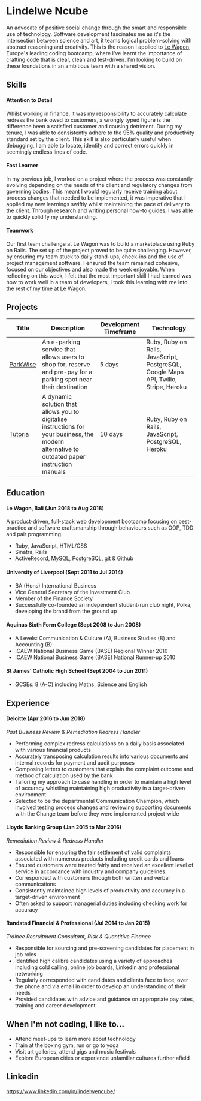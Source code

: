 # Lindelwe Ncube

An advocate of positive social change through the smart and responsible use of technology. Software development fascinates me as it's the intersection between science and art, it teams logical problem-solving with abstract reasoning and creativity. This is the reason I applied to [Le Wagon](www.lewagon.com), Europe's leading coding bootcamp, where I've learnt the importance of crafting code that is clear, clean and test-driven. I'm looking to build on these foundations in an ambitious team with a shared vision.

## Skills

#### Attention to Detail

Whilst working in finance, it was my responsibility to accurately calculate redress the bank owed to customers, a wrongly typed figure is the difference been a satisfied customer and causing detriment. During my tenure, I was able to consistently adhere to the 95% quality and productivity standard set by the client. This skill is also particularly useful when debugging, I am able to locate, identify and correct errors quickly in seemingly endless lines of code.

#### Fast Learner

In my previous job, I worked on a project where the process was constantly evolving depending on the needs of the client and regulatory changes from governing bodies. This meant I would regularly receive training about process changes that needed to be implemented, it was imperative that I applied my new learnings swiftly whilst maintaining the pace of delivery to the client. Through research and writing personal how-to guides, I was able to quickly solidify my understanding.

#### Teamwork

Our first team challenge at Le Wagon was to build a marketplace using Ruby on Rails. The set up of the project proved to be quite challenging. However, by ensuring my team stuck to daily stand-ups, check-ins and the use of project management software. I ensured the team remained cohesive, focused on our objectives and also made the week enjoyable. When reflecting on this week, I felt that the most important skill I had learned was how to work well in a team of developers, I took this learning with me into the rest of my time at Le Wagon.

## Projects

| Title | Description | Development Timeframe | Technology |
|--|--|--|--|
| [ParkWise](https://github.com/linniethepooh/rbnb) | An e-parking service that allows users to shop for, reserve and pre-pay for a parking spot near their destination | 5 days | Ruby, Ruby on Rails, JavaScript, PostgreSQL, Google Maps API, Twilio, Stripe, Heroku |
| [Tutoria](https://github.com/linniethepooh/tutoria) | A dynamic solution that allows you to digitalise instructions for your business, the modern alternative to outdated paper instruction manuals | 10 days | Ruby, Ruby on Rails, JavaScript, PostgreSQL, Heroku |


## Education

#### Le Wagon, Bali (Jun 2018 to Aug 2018)

A product-driven, full-stack web development bootcamp focusing on best-practice and software craftsmanship through behaviours such as OOP, TDD and pair programming.

- Ruby, JavaScript, HTML/CSS
- Sinatra, Rails
- ActiveRecord, MySQL, PostgreSQL, git & Github

#### University of Liverpool (Sept 2011 to Jul 2014)

- BA (Hons) International Business
- Vice General Secretary of the Investment Club
- Member of the Finance Society
- Successfully co-founded an independent student-run club night, Polka, developing the brand from the ground up

#### Aquinas Sixth Form College (Sept 2008 to Jun 2008)

- A Levels: Communication & Culture (A), Business Studies (B) and Accounting (B)
- ICAEW National Business Game (BASE) Regional Winner 2010
- ICAEW National Business Game (BASE) National Runner-up 2010

#### St James' Catholic High School (Sept 2004 to Jun 2011)

- GCSEs: 8 (A-C) including Maths, Science and English

## Experience

#### Deloitte (Apr 2016 to Jun 2018)
*Past Business Review & Remediation Redress Handler*

- Performing complex redress calculations on a daily basis associated with various financial products
- Accurately transposing calculation results into various documents and internal records for payment and audit purposes
- Composing letters to customers that explain the complaint outcome and method of calculation used by the bank
- Tailoring my approach to case handling in order to maintain a high level of accuracy whistling maintaining high productivity in a target-driven environment
- Selected to be the departmental Communication Champion, which involved testing process changes and reviewing supporting documents with the  Change team before they were implemented project-wide

#### Lloyds Banking Group (Jan 2015 to Mar 2016)
*Remediation Review & Redress Handler*

- Responsible for ensuring the fair settlement of valid complaints associated with numerous products including credit cards and loans
- Ensured customers were treated fairly and received an excellent level of service in accordance with industry and company guidelines
- Corresponded with customers through both written and verbal communications
- Consistently maintained high levels of productivity and accuracy in a target-driven environment
- Often asked to support managerial duties including checking work for accuracy

#### Randstad Financial & Professional (Jul 2014 to Jan 2015)
*Trainee Recruitment Consultant, Risk & Quantitive Finance*

- Responsible for sourcing and pre-screening candidates for placement in job roles
- Identified high calibre candidates using a variety of approaches including cold calling, online job boards, LinkedIn and professional networking
- Regularly corresponded with candidates and clients face to face, over the phone and via email in order to develop an understanding of their needs
- Provided candidates with advice and guidance on appropriate pay rates, training and career development

## When I'm not coding, I like to...

- Attend meet-ups to learn more about technology
- Train at the boxing gym, run or go to yoga
- Visit art galleries, attend gigs and music festivals
- Explore European cities or experience unfamiliar cultures further afield

## Linkedin

https://www.linkedin.com/in/lindelwencube/
